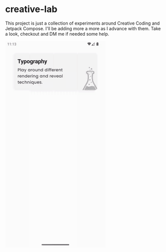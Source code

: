 # creative-lab

This project is just a collection of experiments around Creative Coding and Jetpack Compose. I'll be adding more a more as I advance with them. Take a look, checkout and DM me if needed some help.

![Sample](img/creative-lab.gif)
